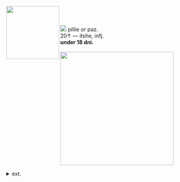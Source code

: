 <img align="left" src="https://files.catbox.moe/n7ud2g.gif" width="140" align="center"> <br><br><br> <img src="https://files.catbox.moe/dmariv.ico"> pillie <i>or</i> paz.
<br> 20↑ — itshe, infj.
<br><b>under 18 dni. </b>
<br><br><img src="https://files.catbox.moe/web4q7.gif" width="300">
<p></p>
  <details><summary> ext. </summary>
may come off a little bit pretentious sometimes! oopsie...
<p></p>
<img src="https://64.media.tumblr.com/edc5bd1dbee7f914a11ca395b8aded24/e747c25959932209-db/s75x75_c1/48caf76493c6a6f940009ca378369653578265ff.gifv"> disabled & mobility aid user.<br>also live with chronic pain. 
<p></p>
<b>playing:</b> octopath traveler 2. final fantasy x/x-2. evil tonight.
    <p></p>
<p></p>
</details>


